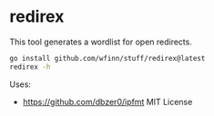 # redirex

This tool generates a wordlist for open redirects.

```sh
go install github.com/wfinn/stuff/redirex@latest
redirex -h
```

Uses:
- https://github.com/dbzer0/ipfmt MIT License